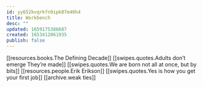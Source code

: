 ```yaml
---
id: yy652kvqrkfn9ipk07m40h4
title: Workbench
desc: ""
updated: 1659175386687
created: 1653412061935
publish: false
---
```


[[resources.books.The Defining Decade]]
[[swipes.quotes.Adults don’t emerge They’re made]]
[[swipes.quotes.We are born not all at once, but by bits]]
[[resources.people.Erik Erikson]]
[[swipes.quotes.Yes is how you get your first job]]
[[archive.weak ties]]
